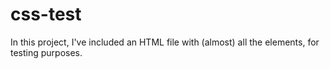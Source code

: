 # css-test
In this project, I've included an HTML file with (almost) all the elements, for testing purposes. 
